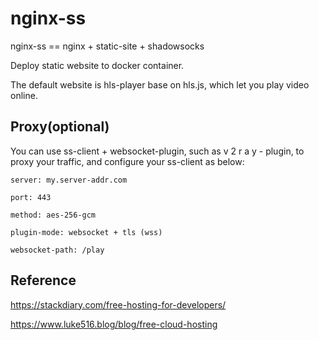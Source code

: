 # nginx-ss

nginx-ss == nginx + static-site + shadowsocks

Deploy static website to docker container.

The default website is hls-player base on hls.js, which let you play video online.

## Proxy(optional)

You can use ss-client + websocket-plugin, such as v 2 r a y - plugin, to proxy your traffic, and configure your ss-client as below:

```
server: my.server-addr.com

port: 443

method: aes-256-gcm

plugin-mode: websocket + tls (wss)

websocket-path: /play
```

## Reference

https://stackdiary.com/free-hosting-for-developers/

https://www.luke516.blog/blog/free-cloud-hosting